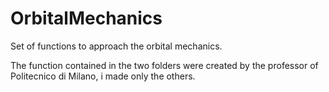 # OrbitalMechanics
Set of functions to approach the orbital mechanics.

The function contained in the two folders were created by the professor of Politecnico di Milano, i made only the others.
